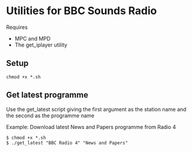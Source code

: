 # Utilities for BBC Sounds Radio

Requires
- MPC and MPD
- The get_iplayer utility

## Setup
`chmod +x *.sh`

## Get latest programme
Use the get_latest script giving the first argument as the station name and the second as the programme name

Example: Download latest News and Papers programme from Radio 4
```
$ chmod +x *.sh
$ ./get_latest "BBC Radio 4" "News and Papers"
```
